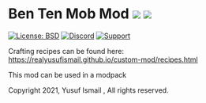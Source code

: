 # Ben Ten Mob Mod [![](http://cf.way2muchnoise.eu/459985.svg)](https://www.curseforge.com/minecraft/mc-mods/ben-ten-mob-mod) [![](http://cf.way2muchnoise.eu/versions/459985.svg)](https://www.curseforge.com/minecraft/mc-mods/ben-ten-mob-mod)
[![License: BSD](https://img.shields.io/badge/License-BSD-green.svg)](https://opensource.org/licenses/BSD)
[![Discord](https://img.shields.io/discord/699595852473434133?label=&logo=discord&logoColor=ffffff&color=7389D8&labelColor=6A7EC2)]( https://discord.gg/g858J6q)
[![Support](https://img.shields.io/badge/Gofundme-donate-blue?logo=gofundme)](https://www.gofundme.com/f/bvbqp-help-me-get-a-better-computer)

Crafting recipes can be found here: https://realyusufismail.github.io/custom-mod/recipes.html

This mod can be used in a modpack

Copyright 2021, Yusuf Ismail , All rights reserved.

